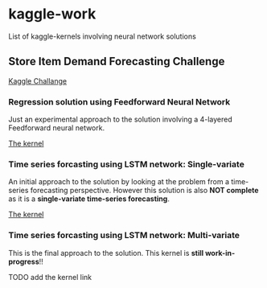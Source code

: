 # kaggle-work

List of kaggle-kernels involving neural network solutions

## Store Item Demand Forecasting Challenge

[Kaggle Challange](https://www.kaggle.com/c/demand-forecasting-kernels-only)

### Regression solution using Feedforward Neural Network

Just an experimental approach to the solution involving a 4-layered Feedforward neural network.

[The kernel](https://www.kaggle.com/darshanadiga/store-sale-forecasting-dnn-solution-ffnn)

### Time series forcasting using LSTM network: Single-variate

An initial approach to the solution by looking at the problem from a time-series forecasting perspective. However this solution is also **NOT complete** as it is a **single-variate time-series forecasting**. 

[The kernel](https://www.kaggle.com/darshanadiga/store-sale-forecasting-dnn-solution-lstm)

### Time series forcasting using LSTM network: Multi-variate

This is the final approach to the solution. This kernel is **still work-in-progress**!!

TODO add the kernel link
